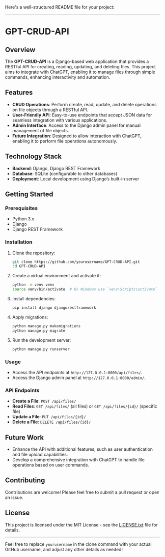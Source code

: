 Here's a well-structured README file for your project:

---

# GPT-CRUD-API

## Overview
The **GPT-CRUD-API** is a Django-based web application that provides a RESTful API for creating, reading, updating, and deleting files. This project aims to integrate with ChatGPT, enabling it to manage files through simple commands, enhancing interactivity and automation.

## Features
- **CRUD Operations**: Perform create, read, update, and delete operations on file objects through a RESTful API.
- **User-Friendly API**: Easy-to-use endpoints that accept JSON data for seamless integration with various applications.
- **Admin Interface**: Access to the Django admin panel for manual management of file objects.
- **Future Integration**: Designed to allow interaction with ChatGPT, enabling it to perform file operations autonomously.

## Technology Stack
- **Backend**: Django, Django REST Framework
- **Database**: SQLite (configurable to other databases)
- **Deployment**: Local development using Django’s built-in server

## Getting Started

### Prerequisites
- Python 3.x
- Django
- Django REST Framework

### Installation
1. Clone the repository:
   ```bash
   git clone https://github.com/yourusername/GPT-CRUD-API.git
   cd GPT-CRUD-API
   ```
2. Create a virtual environment and activate it:
   ```bash
   python -m venv venv
   source venv/bin/activate  # On Windows use `venv\Scripts\activate`
   ```
3. Install dependencies:
   ```bash
   pip install django djangorestframework
   ```
4. Apply migrations:
   ```bash
   python manage.py makemigrations
   python manage.py migrate
   ```
5. Run the development server:
   ```bash
   python manage.py runserver
   ```

### Usage
- Access the API endpoints at `http://127.0.0.1:8000/api/files/`.
- Access the Django admin panel at `http://127.0.0.1:8000/admin/`.

### API Endpoints
- **Create a File**: `POST /api/files/`
- **Read Files**: `GET /api/files/` (all files) or `GET /api/files/{id}/` (specific file)
- **Update a File**: `PUT /api/files/{id}/`
- **Delete a File**: `DELETE /api/files/{id}/`

## Future Work
- Enhance the API with additional features, such as user authentication and file upload capabilities.
- Develop a comprehensive integration with ChatGPT to handle file operations based on user commands.

## Contributing
Contributions are welcome! Please feel free to submit a pull request or open an issue.

## License
This project is licensed under the MIT License - see the [LICENSE.txt](LICENSE.txt) file for details.

---

Feel free to replace `yourusername` in the clone command with your actual GitHub username, and adjust any other details as needed!
